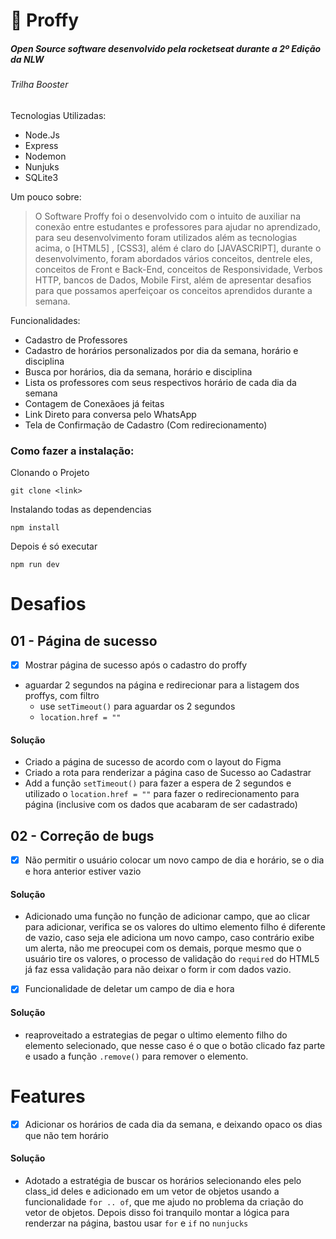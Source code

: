 # :school: Proffy
##### Open Source software desenvolvido pela rocketseat durante a 2º Edição da NLW #####
###### Trilha Booster
Tecnologias Utilizadas:
  - Node.Js
  - Express
  - Nodemon
  - Nunjuks
  - SQLite3

Um pouco sobre:
> O Software Proffy foi o desenvolvido com o intuito de auxiliar na conexão entre estudantes e professores para ajudar no aprendizado, para seu desenvolvimento foram utilizados além as tecnologias acima, o [HTML5] ,  [CSS3], além é claro do [JAVASCRIPT], durante o desenvolvimento, foram abordados vários conceitos, dentrele eles, conceitos de Front e Back-End, conceitos de Responsividade, Verbos HTTP, bancos de Dados, Mobile First, além de apresentar desafios para que possamos aperfeiçoar os conceitos aprendidos durante a semana.

Funcionalidades:
  - Cadastro de Professores
  - Cadastro de horários personalizados por dia da semana, horário e disciplina
  - Busca por horários, dia da semana, horário e disciplina
  - Lista os professores com seus respectivos horário de cada dia da semana
  - Contagem de Conexãoes já feitas
  - Link Direto para conversa pelo WhatsApp
  - Tela de Confirmação de Cadastro (Com redirecionamento)


### Como fazer a instalação:
 
 Clonando o Projeto
 
 ```
 git clone <link>
 ```
 
 Instalando todas as dependencias
 
 ```
 npm install
 ```
 
 Depois é só executar
 
 ```
 npm run dev
 ```

# Desafios

## 01 - Página de sucesso

- [x] Mostrar página de sucesso após o cadastro do proffy
- aguardar 2 segundos na página e redirecionar para a listagem dos proffys, com filtro
    - use `setTimeout()` para aguardar os 2 segundos
    - `location.href = ""`
#### Solução
 - Criado a página de sucesso de acordo com o layout do Figma
 - Criado a rota para renderizar a página caso de Sucesso ao Cadastrar
 - Add a função `setTimeout()` para fazer a espera de 2 segundos e utilizado o `location.href = ""` para fazer o redirecionamento para página (inclusive com os dados que acabaram de ser cadastrado)

## 02 - Correção de bugs

- [x] Não permitir o usuário colocar um novo campo de dia e horário, se o dia e hora anterior estiver vazio
#### Solução
 - Adicionado uma função no função de adicionar campo, que ao clicar para adicionar, verifica se os valores do ultimo elemento filho é diferente de vazio, caso seja ele adiciona um novo campo, caso contrário exibe um alerta, não me preocupei com os demais, porque mesmo que o usuário tire os valores, o processo de validação do `required` do HTML5 já faz essa validação para não deixar o form ir com dados vazio.
 
- [x] Funcionalidade de deletar um campo de dia e hora
#### Solução
 - reaproveitado a estrategias de pegar o ultimo elemento filho do elemento selecionado, que nesse caso é o que o botão clicado faz parte e usado a função `.remove()` para remover o elemento.
 
 # Features

 - [x] Adicionar os horários de cada dia da semana, e deixando opaco os dias que não tem horário
 
 #### Solução
  - Adotado a estratégia de buscar os horários selecionando eles pelo class_id deles e adicionado em um vetor de objetos usando a funcionalidade `for .. of`, que me ajudo no problema da criação do vetor de objetos. Depois disso foi tranquilo montar a lógica para renderzar na página, bastou usar `for` e `if` no `nunjucks `
